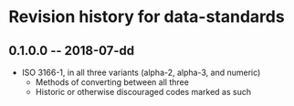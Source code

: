 # Revision history for data-standards

## 0.1.0.0  -- 2018-07-dd

* ISO 3166-1, in all three variants (alpha-2, alpha-3, and numeric)
  * Methods of converting between all three
  * Historic or otherwise discouraged codes marked as such
